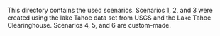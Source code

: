This directory contains the used scenarios. Scenarios 1, 2, and 3 were created using the lake Tahoe data set from USGS and the Lake Tahoe Clearinghouse. Scenarios 4, 5, and 6 are custom-made.
